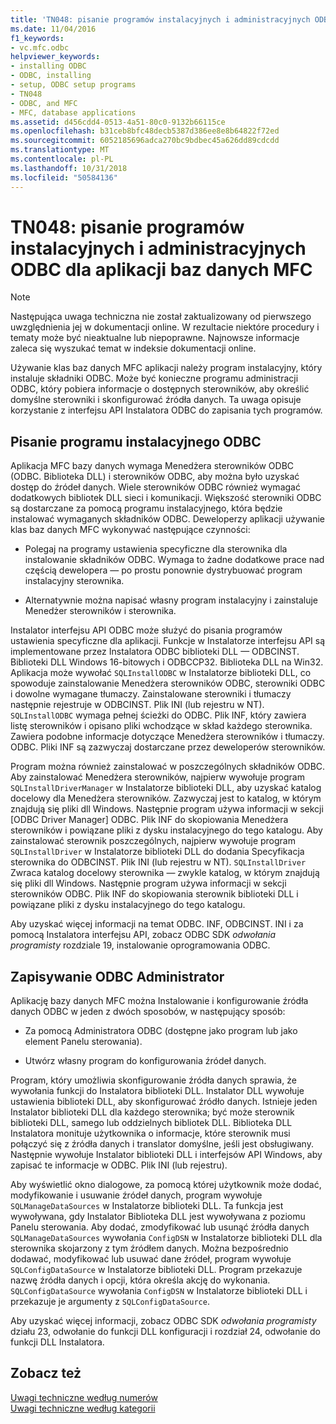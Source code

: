 ```yaml
---
title: 'TN048: pisanie programów instalacyjnych i administracyjnych ODBC dla aplikacji baz danych MFC'
ms.date: 11/04/2016
f1_keywords:
- vc.mfc.odbc
helpviewer_keywords:
- installing ODBC
- ODBC, installing
- setup, ODBC setup programs
- TN048
- ODBC, and MFC
- MFC, database applications
ms.assetid: d456cdd4-0513-4a51-80c0-9132b66115ce
ms.openlocfilehash: b31ceb8bfc48decb5387d386ee8e8b64822f72ed
ms.sourcegitcommit: 6052185696adca270bc9bdbec45a626dd89cdcdd
ms.translationtype: MT
ms.contentlocale: pl-PL
ms.lasthandoff: 10/31/2018
ms.locfileid: "50584136"
---
```

# <a name="tn048-writing-odbc-setup-and-administration-programs-for-mfc-database-applications"></a>TN048: pisanie programów instalacyjnych i administracyjnych ODBC dla aplikacji baz danych MFC

> [!NOTE]
>  Następująca uwaga techniczna nie został zaktualizowany od pierwszego uwzględnienia jej w dokumentacji online. W rezultacie niektóre procedury i tematy może być nieaktualne lub niepoprawne. Najnowsze informacje zaleca się wyszukać temat w indeksie dokumentacji online.

Używanie klas baz danych MFC aplikacji należy program instalacyjny, który instaluje składniki ODBC. Może być konieczne programu administracji ODBC, który pobiera informacje o dostępnych sterowników, aby określić domyślne sterowniki i skonfigurować źródła danych. Ta uwaga opisuje korzystanie z interfejsu API Instalatora ODBC do zapisania tych programów.

##  <a name="_mfcnotes_writing_an_odbc_setup_program"></a> Pisanie programu instalacyjnego ODBC

Aplikacja MFC bazy danych wymaga Menedżera sterowników ODBC (ODBC. Biblioteka DLL) i sterowników ODBC, aby można było uzyskać dostęp do źródeł danych. Wiele sterowników ODBC również wymagać dodatkowych bibliotek DLL sieci i komunikacji. Większość sterowniki ODBC są dostarczane za pomocą programu instalacyjnego, która będzie instalować wymaganych składników ODBC. Deweloperzy aplikacji używanie klas baz danych MFC wykonywać następujące czynności:

- Polegaj na programy ustawienia specyficzne dla sterownika dla instalowanie składników ODBC. Wymaga to żadne dodatkowe prace nad częścią dewelopera — po prostu ponownie dystrybuować program instalacyjny sterownika.

- Alternatywnie można napisać własny program instalacyjny i zainstaluje Menedżer sterowników i sterownika.

Instalator interfejsu API ODBC może służyć do pisania programów ustawienia specyficzne dla aplikacji. Funkcje w Instalatorze interfejsu API są implementowane przez Instalatora ODBC biblioteki DLL — ODBCINST. Biblioteki DLL Windows 16-bitowych i ODBCCP32. Biblioteka DLL na Win32. Aplikacja może wywołać `SQLInstallODBC` w Instalatorze biblioteki DLL, co spowoduje zainstalowanie Menedżera sterowników ODBC, sterowniki ODBC i dowolne wymagane tłumaczy. Zainstalowane sterowniki i tłumaczy następnie rejestruje w ODBCINST. Plik INI (lub rejestru w NT). `SQLInstallODBC` wymaga pełnej ścieżki do ODBC. Plik INF, który zawiera listę sterowników i opisano pliki wchodzące w skład każdego sterownika. Zawiera podobne informacje dotyczące Menedżera sterowników i tłumaczy. ODBC. Pliki INF są zazwyczaj dostarczane przez deweloperów sterowników.

Program można również zainstalować w poszczególnych składników ODBC. Aby zainstalować Menedżera sterowników, najpierw wywołuje program `SQLInstallDriverManager` w Instalatorze biblioteki DLL, aby uzyskać katalog docelowy dla Menedżera sterowników. Zazwyczaj jest to katalog, w którym znajdują się pliki dll Windows. Następnie program używa informacji w sekcji [ODBC Driver Manager] ODBC. Plik INF do skopiowania Menedżera sterowników i powiązane pliki z dysku instalacyjnego do tego katalogu. Aby zainstalować sterownik poszczególnych, najpierw wywołuje program `SQLInstallDriver` w Instalatorze biblioteki DLL do dodania Specyfikacja sterownika do ODBCINST. Plik INI (lub rejestru w NT). `SQLInstallDriver` Zwraca katalog docelowy sterownika — zwykle katalog, w którym znajdują się pliki dll Windows. Następnie program używa informacji w sekcji sterowników ODBC. Plik INF do skopiowania sterownik biblioteki DLL i powiązane pliki z dysku instalacyjnego do tego katalogu.

Aby uzyskać więcej informacji na temat ODBC. INF, ODBCINST. INI i za pomocą Instalatora interfejsu API, zobacz ODBC SDK *odwołania programisty* rozdziale 19, instalowanie oprogramowania ODBC.

##  <a name="_mfcnotes_writing_an_odbc_administrator"></a> Zapisywanie ODBC Administrator

Aplikację bazy danych MFC można Instalowanie i konfigurowanie źródła danych ODBC w jeden z dwóch sposobów, w następujący sposób:

- Za pomocą Administratora ODBC (dostępne jako program lub jako element Panelu sterowania).

- Utwórz własny program do konfigurowania źródeł danych.

Program, który umożliwia skonfigurowanie źródła danych sprawia, że wywołania funkcji do Instalatora biblioteki DLL. Instalator DLL wywołuje ustawienia biblioteki DLL, aby skonfigurować źródło danych. Istnieje jeden Instalator biblioteki DLL dla każdego sterownika; być może sterownik biblioteki DLL, samego lub oddzielnych bibliotek DLL. Biblioteka DLL Instalatora monituje użytkownika o informacje, które sterownik musi połączyć się z źródła danych i translator domyślne, jeśli jest obsługiwany. Następnie wywołuje Instalator biblioteki DLL i interfejsów API Windows, aby zapisać te informacje w ODBC. Plik INI (lub rejestru).

Aby wyświetlić okno dialogowe, za pomocą której użytkownik może dodać, modyfikowanie i usuwanie źródeł danych, program wywołuje `SQLManageDataSources` w Instalatorze biblioteki DLL. Ta funkcja jest wywoływana, gdy Instalator Biblioteka DLL jest wywoływana z poziomu Panelu sterowania. Aby dodać, zmodyfikować lub usunąć źródła danych `SQLManageDataSources` wywołania `ConfigDSN` w Instalatorze biblioteki DLL dla sterownika skojarzony z tym źródłem danych. Można bezpośrednio dodawać, modyfikować lub usuwać dane źródeł, program wywołuje `SQLConfigDataSource` w Instalatorze biblioteki DLL. Program przekazuje nazwę źródła danych i opcji, która określa akcję do wykonania. `SQLConfigDataSource` wywołania `ConfigDSN` w Instalatorze biblioteki DLL i przekazuje je argumenty z `SQLConfigDataSource`.

Aby uzyskać więcej informacji, zobacz ODBC SDK *odwołania programisty* działu 23, odwołanie do funkcji DLL konfiguracji i rozdział 24, odwołanie do funkcji DLL Instalatora.

## <a name="see-also"></a>Zobacz też

[Uwagi techniczne według numerów](../mfc/technical-notes-by-number.md)<br/>
[Uwagi techniczne według kategorii](../mfc/technical-notes-by-category.md)

